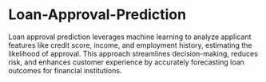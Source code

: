 # Loan-Approval-Prediction
Loan approval prediction leverages machine learning to analyze applicant features like credit score, income, and employment history, estimating the likelihood of approval. This approach streamlines decision-making, reduces risk, and enhances customer experience by accurately forecasting loan outcomes for financial institutions.
